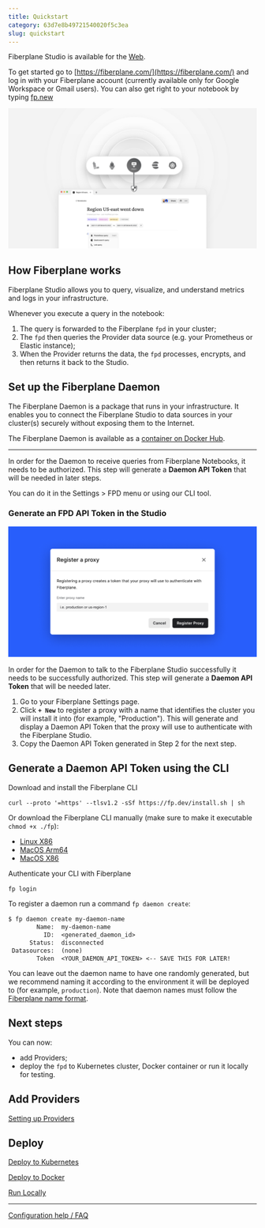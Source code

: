 ```yaml
---
title: Quickstart
category: 63d7e8b49721540020f5c3ea
slug: quickstart
---
```


Fiberplane Studio is available for the [Web](https://fiberplane.com/).

To get started go to [https://fiberplane.com/](https://fiberplane.com/) and log
in with your Fiberplane account (currently available only for Google Workspace
or Gmail users). You can also get right to your notebook by typing
[fp.new](https://fp.new/)

![How it works](/docs/fpd.png)

## How Fiberplane works

Fiberplane Studio allows you to query, visualize, and understand metrics and
logs in your infrastructure.

Whenever you execute a query in the notebook:

1. The query is forwarded to the Fiberplane `fpd` in your cluster;
2. The `fpd` then queries the Provider data source (e.g. your Prometheus or
	 Elastic instance);
3. When the Provider returns the data, the `fpd` processes, encrypts, and then
	 returns it back to the Studio.

## Set up the Fiberplane Daemon

The Fiberplane Daemon is a package that runs in your infrastructure. It enables
you to connect the Fiberplane Studio to data sources in your cluster(s) securely
without exposing them to the Internet.

The Fiberplane Daemon is available as a [container on Docker
Hub](https://hub.docker.com/r/fiberplane/fpd).

---

In order for the Daemon to receive queries from Fiberplane Notebooks, it needs
to be authorized. This step will generate a **Daemon API Token** that will be
needed in later steps.

You can do it in the Settings > FPD menu or using our CLI tool.

### Generate an FPD API Token in the Studio

![Register a proxy](/docs/quickstart/register_an_fpd.png)

In order for the Daemon to talk to the Fiberplane Studio successfully it needs
to be successfully authorized. This step will generate a **Daemon API Token**
that will be needed later.

1. Go to your Fiberplane Settings page.
2. Click **`+ New`** to register a proxy with a name that identifies the cluster
	 you will install it into (for example, "Production"). This will generate and
	 display a Daemon API Token that the proxy will use to authenticate with the
	 Fiberplane Studio.
3. Copy the Daemon API Token generated in Step 2 for the next step.

## Generate a Daemon API Token using the CLI

Download and install the Fiberplane CLI

```shell
curl --proto '=https' --tlsv1.2 -sSf https://fp.dev/install.sh | sh
```

Or download the Fiberplane CLI manually (make sure to make it executable
`chmod +x ./fp`):

- [Linux X86](https://fp.dev/fp/latest/x86_64-unknown-linux-gnu/fp)
- [MacOS Arm64](https://fp.dev/fp/latest/aarch64-apple-darwin/fp)
- [MacOS X86](https://fp.dev/fp/latest/x86_64-apple-darwin/fp)

Authenticate your CLI with Fiberplane

```shell
fp login
```

To register a daemon run a command `fp daemon create`:

```shell
$ fp daemon create my-daemon-name
		Name:  my-daemon-name
          ID:  <generated_daemon_id>
      Status:  disconnected
 Datasources:  (none)
        Token  <YOUR_DAEMON_API_TOKEN> <-- SAVE THIS FOR LATER!
```

You can leave out the daemon name to have one randomly generated, but we
recommend naming it according to the environment it will be deployed to (for
example, `production`). Note that daemon names must follow the [Fiberplane name
format](doc:configuration-help-faq#resource-names).

## Next steps

You can now:

- add Providers;
- deploy the `fpd` to Kubernetes cluster, Docker container or run it locally for
	testing.

## Add Providers

[Setting up Providers](doc:setting-up-providers)

## Deploy

[Deploy to Kubernetes](doc:deploy-to-kubernetes)

[Deploy to Docker](doc:deploy-to-docker)

[Run Locally](doc:run-locally)

---

[Configuration help / FAQ](doc:configuration-help-faq)
